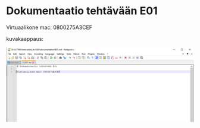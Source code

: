 # Dokumentaatio tehtävään E01

Virtuaalikone mac: 0800275A3CEF

kuvakaappaus:

![](documentation/E01/mymachine.png)